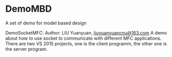 # DemoMBD
A set of demo for model based design

DemoSocketMFC: 
Author: LIU Yuanyuan, liuyuanyuancnu@163.com
A demo about how to use socket to communicate with different MFC applications. 
There are two VS 2015 projects, one is the client programm, the other one is the server program.
